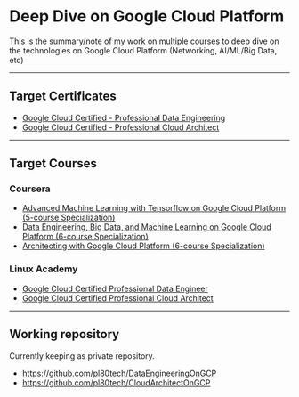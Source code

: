 # Deep Dive on Google Cloud Platform

This is the summary/note of my work on multiple courses to deep dive on the technologies on Google Cloud Platform (Networking, AI/ML/Big Data, etc)

---

## Target Certificates

* [Google Cloud Certified - Professional Data Engineering](https://cloud.google.com/certification/data-engineer)
* [Google Cloud Certified - Professional Cloud Architect](https://cloud.google.com/certification/cloud-architect)

---

## Target Courses

### Coursera

* [Advanced Machine Learning with Tensorflow on Google Cloud Platform (5-course Specialization)](https://www.coursera.org/specializations/advanced-machine-learning-tensorflow-gcp)
* [Data Engineering, Big Data, and Machine Learning on Google Cloud Platform (6-course Specialization)](https://www.coursera.org/specializations/gcp-data-machine-learning)
* [Architecting with Google Cloud Platform (6-course Specialization)](https://www.coursera.org/specializations/gcp-architecture)

### Linux Academy

* [Google Cloud Certified Professional Data Engineer](https://linuxacademy.com/cp/modules/view/id/208)
* [Google Cloud Certified Professional Cloud Architect](https://linuxacademy.com/cp/modules/view/id/321)

---

## Working repository

Currently keeping as private repository.

* https://github.com/pl80tech/DataEngineeringOnGCP
* https://github.com/pl80tech/CloudArchitectOnGCP

